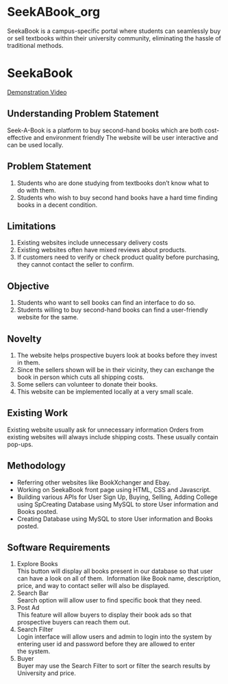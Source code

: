 # SeekABook_org
SeekaBook is a campus-specific portal where students can seamlessly buy or sell textbooks within their university community, eliminating the hassle of traditional methods.




# SeekaBook 

[Demonstration Video](https://youtu.be/jZite48y9w8)

## Understanding Problem Statement
Seek-A-Book is a platform to buy second-hand books which are both cost-effective and environment friendly
The website will be user interactive and can be used locally.

## Problem Statement
1. Students who are done studying from textbooks don’t know what to do with them. 
2. Students who wish to buy second hand books have a hard time finding books in a decent condition.

## Limitations 

1. Existing websites include unnecessary delivery costs
2. Existing websites often have mixed reviews about products.
3. If customers need to verify or check product quality before purchasing, they cannot contact the seller to confirm. 

## Objective
1. Students who want to sell books can find an interface to do so.
2. Students willing to buy second-hand books can find a user-friendly website for the same.

## Novelty

1. The website helps prospective buyers look at books before they invest in them.
2. Since the sellers shown will be in their vicinity, they can exchange the book in person which cuts all shipping costs.
3. Some sellers can volunteer to donate their books.
4. This website can be implemented locally at a very small scale.

## Existing Work

Existing website usually ask for unnecessary information
Orders from existing websites will always include shipping costs.
These usually contain pop-ups.

## Methodology

* Referring other websites like BookXchanger and Ebay.
* Working on SeekaBook front page using HTML, CSS and Javascript.
* Building various APIs for User Sign Up, Buying, Selling, Adding College using SpCreating Database using MySQL to store User information and Books posted.
* Creating Database using MySQL to store User information and Books posted.


## Software Requirements
1. Explore Books <br>
 This button will display all books present in our database so that user can have a look on all of them.
 Information like Book name, description, price, and way to contact seller will also be displayed.
2. Search Bar <br>
  Search option will allow user to find specific book that they need.
3. Post Ad <br>
  This feature will allow buyers to display their book ads so that prospective buyers can reach them out.
4. Search Filter <br>
  Login interface will allow users and admin to login into the system by entering user id and password before they are allowed to enter the system.
5. Buyer <br>
Buyer may use the Search Filter to sort or filter the search results by University and price.



 

















